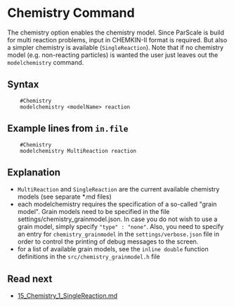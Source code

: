 Chemistry Command
======================
The chemistry option enables the chemistry model. Since ParScale is build for multi reaction problems, input in CHEMKIN-II format is required. But also a simpler chemistry is available (`SingleReaction`). 
Note that if no chemistry model (e.g. non-reacting particles) is wanted the user just leaves out the `modelchemistry` command.

Syntax
-------------------

````
    #Chemistry
    modelchemistry <modelName> reaction
````

Example lines from `in.file`
------------------------------

````
    #Chemistry
    modelchemistry MultiReaction reaction
```` 

 Explanation
----------------
- `MultiReaction` and `SingleReaction` are the current available chemistry models (see separate *.md files)
- each modelchemistry requires the specification of a so-called "grain model". Grain models need to be specified in the file settings/chemistry_grainmodel.json. In case you do not wish to use a grain model, simply specify `"type" : "none"`. Also, you need to specify an entry for `chemistry_grainmodel` in the `settings/verbose.json` file in order to control the printing of debug messages to the screen.
- for a list of available grain models, see the `inline double` function definitions in the `src/chemistry_grainmodel.h` file


Read next
-----------
 - [15_Chemistry_1_SingleReaction.md](15_Chemistry_1_SingleReaction.md)

